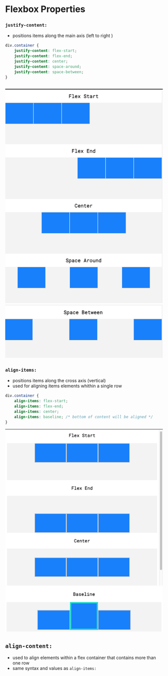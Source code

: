 # Flexbox Properties 

### `justify-content:`

- positions items along the main axis (left to right )

```css
div.container {
    justify-content: flex-start;
    justify-content: flex-end;
    justify-content: center;
    justify-content: space-around;
    justify-content: space-between;
}
```

![Alt text](<../images/Screenshot 2024-01-02 at 5.18.41 PM.png>)
![Alt text](../images/image.png)
---

### `align-items:`

- positions items along the cross axis (vertical)
- used for aligning items elements whithin a single row

```css
div.container {
    align-items: flex-start;
    align-items: flex-end;
    align-items: center;
    align-items: baseline; /* bottom of content will be aligned */
}
```
![Alt-text](../images/image-1.png)
![Alt text](../images/image-2.png)

## `align-content:`

- used to align elements within a flex container that contains more than one row
- same syntax and values as `align-items:`